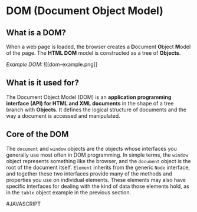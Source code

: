 # DOM (Document Object Model)
## What is a DOM?
When a web page is loaded, the browser creates a **D**ocument **O**bject **M**odel of the page. The **HTML DOM** model is constructed as a tree of **Objects**.

*Example DOM:*
![[dom-example.png]]

## What is it used for?
The Document Object Model (DOM) is an **application programming interface (API) for HTML and XML documents** in the shape of a tree branch with **Objects**. It defines the logical structure of documents and the way a document is accessed and manipulated.

## Core of the DOM
The `document` and `window` objects are the objects whose interfaces you generally use most often in DOM programming. In simple terms, the `window` object represents something like the browser, and the `document` object is the root of the document itself. `Element` inherits from the generic `Node` interface, and together these two interfaces provide many of the methods and properties you use on individual elements. These elements may also have specific interfaces for dealing with the kind of data those elements hold, as in the `table` object example in the previous section.

#JAVASCRIPT